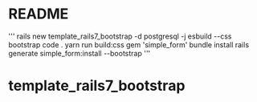 # README
'''
rails new template_rails7_bootstrap -d postgresql -j esbuild --css bootstrap
code .
yarn run build:css
gem 'simple_form'
bundle install
rails generate simple_form:install --bootstrap
'''
# template_rails7_bootstrap
